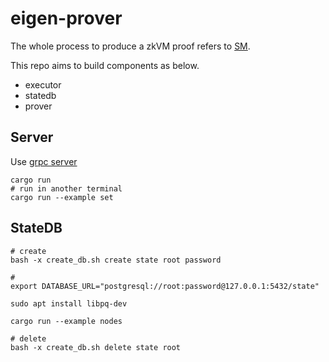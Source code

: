 # eigen-prover

The whole process to produce a zkVM proof refers to [SM](https://github.com/0xEigenLabs/eigen-zkvm/tree/main/SM#sm).

This repo aims to build components as below.

* executor
* statedb
* prover

## Server

Use [grpc server](https://github.com/hyperium/tonic/blob/master/examples/helloworld-tutorial.md)

```
cargo run
# run in another terminal
cargo run --example set
```

## StateDB

```
# create
bash -x create_db.sh create state root password

# 
export DATABASE_URL="postgresql://root:password@127.0.0.1:5432/state"

sudo apt install libpq-dev

cargo run --example nodes

# delete
bash -x create_db.sh delete state root
```
